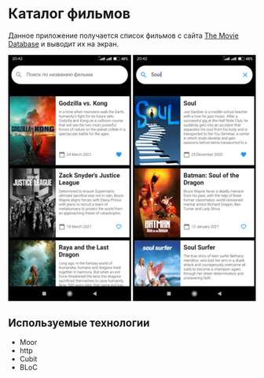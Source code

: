 # Каталог фильмов

Данное приложение получается список фильмов с сайта [The Movie Database](https://www.themoviedb.org/) и выводит их на экран.

<img src="https://github.com/ShiryaevNikolay/movies_catalog_app_flutter/blob/master/assets/screen_1.jpg" width="250"> <img src="https://github.com/ShiryaevNikolay/movies_catalog_app_flutter/blob/master/assets/screen_2.jpg" width="250">

## Используемые технологии

* Moor
* http
* Cubit
* BLoC